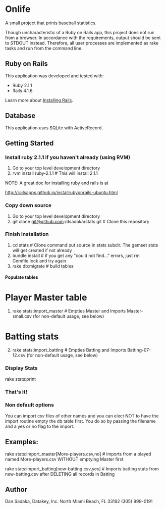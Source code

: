 Onlife
=========

A small project that prints baseball statistics.

Though uncharacteristic of a Ruby on Rails app, this project does not run from a browser.
In accordance with the requirements, output should be sent to STDOUT instead.
Therefore, all user processes are implemented as rake tasks and run from the command line.

Ruby on Rails
---

This application was developed and tested with:

-   Ruby 2.1.1
-   Rails 4.1.6

Learn more about [Installing Rails](http://railsapps.github.io/installing-rails.html).

Database
---

This application uses SQLite with ActiveRecord.


Getting Started
---

### Install ruby 2.1.1 if you haven't already (using RVM)
1) Go to your top level development directory
2) rvm install ruby-2.1.1   # This will install 2.1.1 

NOTE: A great doc for installing ruby and rails is at

http://railsapps.github.io/installrubyonrails-ubuntu.html

### Copy down source
1) Go to your top level development directory
2) git clone git@github.com:/dsadaka/stats.git   # Clone this repository

### Finish installation
1) cd stats                                            # Clone command put source in stats subdir.  The gemset stats will get created if not already
2) bundle install                                       # if you get any "could not find..." errors, just rm Gemfile.lock and try again
3) rake db:migrate                                      # build tables


#### Populate tables
# Player Master table
1) rake stats:import_master             # Empties Master and Imports Master-small.csv (for non-default usage, see below)
# Batting stats
2) rake stats:import_batting            # Empties Batting and Imports Batting-07-12.csv (for non-default usage, see below)

### Display Stats
rake stats:print

### That's it!

### Non default options

You can import csv files of other names and you can elect NOT to have the import routine empty the db table first.
You do so by passing the filename and a yes or no flag to the import.

Examples:
---------
rake stats:import_master\[More-players.csv,no\]   # Imports from a played named More-players.csv WITHOUT emptying Master first

rake stats:import_batting\[new-batting.csv,yes\]  # Imports batting stats from new-batting.csv after DELETING all records in Batting


Author
------

Dan Sadaka, Datakey, Inc.
North Miami Beach, FL 33162
(305) 999-0191
